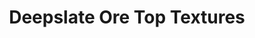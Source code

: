 ---
layout: post
title: Deepslate Ore Top Textures
permalink: /addons/compliance32x/DeepslateOreTopTextures
comments: true
comments-id: DeepslateOreTopTextures
header-img: compliance32x/addons/Deepslate Ore Top Textures.jpg

long_text: A small but pleasant change to the deepslate ore blocks for a better caving experience.

authors:
  - Purple Cha0s

download:
  - 1.17 Java:
    - https://github.com/Compliance-Addons/Addons/raw/master/32x/Deepslate%20Ore%20Top%20Textures/nDeepslateOreTopsrc-C32x-.zip
  - 1.17 Bedrock:
	- https://github.com/Compliance-Addons/Addons/raw/master/32x/Deepslate%20Ore%20Top%20Textures/DeepslateOreTops-C32x-BE.mcpack
---